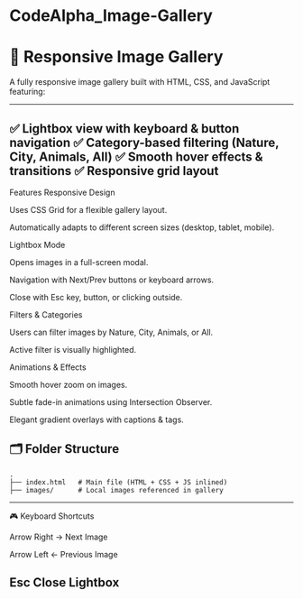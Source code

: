 # CodeAlpha_Image-Gallery

# 📸 Responsive Image Gallery

A fully responsive image gallery built with HTML, CSS, and JavaScript featuring:

---
✅ Lightbox view with keyboard & button navigation
✅ Category-based filtering (Nature, City, Animals, All)
✅ Smooth hover effects & transitions
✅ Responsive grid layout
---
Features
Responsive Design

Uses CSS Grid for a flexible gallery layout.

Automatically adapts to different screen sizes (desktop, tablet, mobile).

Lightbox Mode

Opens images in a full-screen modal.

Navigation with Next/Prev buttons or keyboard arrows.

Close with Esc key, button, or clicking outside.

Filters & Categories

Users can filter images by Nature, City, Animals, or All.

Active filter is visually highlighted.

Animations & Effects

Smooth hover zoom on images.

Subtle fade-in animations using Intersection Observer.

Elegant gradient overlays with captions & tags.



## 🗂️ Folder Structure

```
.
├── index.html   # Main file (HTML + CSS + JS inlined)
├── images/      # Local images referenced in gallery

```




---

🎮 Keyboard Shortcuts

Arrow Right → Next Image

Arrow Left ← Previous Image

Esc Close Lightbox
---

